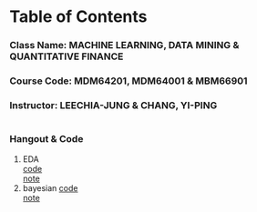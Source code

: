 # Table of Contents
### Class Name: MACHINE LEARNING, DATA MINING & QUANTITATIVE FINANCE
### Course Code: MDM64201, MDM64001 & MBM66901
### Instructor: LEECHIA-JUNG & CHANG, YI-PING
#  
### Hangout & Code
1. EDA  
[code](https://github.com/albert0796/MachineLearning/tree/master/ClassHangout/EDA/code)  
[note](https://github.com/albert0796/MachineLearning/tree/master/ClassHangout/EDA/note)  
2. bayesian
[code](https://github.com/albert0796/MachineLearning/tree/master/ClassHangout/bayesian/code)  
[note](https://github.com/albert0796/MachineLearning/tree/master/ClassHangout/bayesian/note)  


